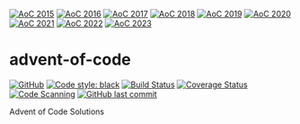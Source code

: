 [![AoC 2015](https://img.shields.io/badge/2015-★_36-c5d208)](https://adventofcode.com/2015)
[![AoC 2016](https://img.shields.io/badge/2016-★_4-ec683f)](https://adventofcode.com/2016)
[![AoC 2017](https://img.shields.io/badge/2017-★_24-bcb01b)](https://adventofcode.com/2017)
[![AoC 2018](https://img.shields.io/badge/2018-★_7-f5723b)](https://adventofcode.com/2018)
[![AoC 2019](https://img.shields.io/badge/2019-★_6-f26e3c)](https://adventofcode.com/2019)
[![AoC 2020](https://img.shields.io/badge/2020-★_0-9f9f9f)](https://adventofcode.com/2020)
[![AoC 2021](https://img.shields.io/badge/2021-★_50-44cc11)](https://adventofcode.com/2021)
[![AoC 2022](https://img.shields.io/badge/2022-★_50-44cc11)](https://adventofcode.com/2022)
[![AoC 2023](https://img.shields.io/badge/2023-★_0-9f9f9f)](https://adventofcode.com/2023)
# advent-of-code

[![GitHub](https://img.shields.io/github/license/NimVek/advent-of-code)](https://github.com/NimVek/advent-of-code/blob/main/LICENSE)
[![Code style: black](https://img.shields.io/badge/code%20style-black-black)](https://github.com/psf/black)
[![Build Status](https://img.shields.io/github/actions/workflow/status/NimVek/advent-of-code/ci.yml?branch=main)](https://github.com/NimVek/advent-of-code/actions/workflows/ci.yml)
[![Coverage Status](https://img.shields.io/codecov/c/github/NimVek/advent-of-code)](https://codecov.io/gh/NimVek/advent-of-code/)
[![Code Scanning](https://img.shields.io/github/actions/workflow/status/NimVek/advent-of-code/analyse.yml?branch=main&label=code%20scanning)](https://github.com/NimVek/advent-of-code/security/code-scanning/)
[![GitHub last commit](https://img.shields.io/github/last-commit/NimVek/advent-of-code)](https://github.com/NimVek/advent-of-code/commits/main)

Advent of Code Solutions
